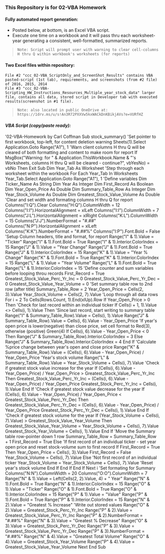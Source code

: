 ### This Repository is for 02-VBA Homework

#### Fully automated report generation:
- Posted below, at bottom, is an Excel VBA script.
- Execute one time on a workbook and it will pass thru each worksheet-year generating a consistent, well-formatted, summarized reports.
>     Note: Script will prompt user with warning to clear cell-columns H thru Q within workbook's worksheets (for reports)

#### Two Excel files within repository: 
    File #2 "ccc_02-VBA_ScriptOnly_and_ScreenShot_Results" contains VBA pasted-script (1st tab), requirements, and screenshots (from #2 file) of 2016, 2015, 2014
    File #3 "ccc_02-VBA-Scripting_HW_Instructions_Resources_Multiple_year_stock_data" larger file, contains all data, stored script in Developer tab with executed results(screenshot in #1 file).
>     Note: also located in public OneDrive at: https://1drv.ms/u/s!An3R72PXXVw5kxWACkDnKBikjAVs?e=VURfHZ
  
#### _VBA Script (copy/paste ready):_

'02-VBA-Homework by Carl Coffman
Sub stock_summary()
'Set pointer to first workbook, top-left, for content deletion warning
    Sheets(1).Select
    Application.Goto Range("A1"), 1
'Warn client columns H thru Q will be cleared of both formatting and content to make room for report
    If MsgBox("Warning: for " & Application.ThisWorkbook.Name & "'s Worksheets, columns H thru Q will be cleared - continue?", vbYesNo) = vbNo Then Exit Sub
    Dim Year_Tab As Worksheet
'Step through each worksheet within the workbook
    For Each Year_Tab In Worksheets
        Year_Tab.Select
        Application.Goto Range("A1"), 1
'Define variables
        Dim Ticker_Name As String
        Dim Year As Integer
        Dim First_Record As Boolean
        Dim Year_Open_Price As Double
        Dim Summary_Table_Row As Integer
        Dim Year_Stock_Volume As Double
        Dim Greatest_Stock_Value_Volume As Double
'Clear and set width and formating columns H thru Q for report
        Columns("I:Q").Clear
        Columns("H:Q").ColumnWidth = 12
        Columns("I:I").HorizontalAlignment = xlLeft
        Columns("I:I").ColumnWidth = 7
        Columns("J:L").HorizontalAlignment = xlRight
        Columns("K:L").ColumnWidth = 15
        Columns("J:J").NumberFormat = "#.##"
        Columns("N:P").HorizontalAlignment = xlLeft
        Columns("K:K").NumberFormat = "#.##%"
        Columns("I:P").Font.Bold = False
'Setup Column headers, title and format, for report
        Range("I" & 1).Value = "Ticker"
        Range("I" & 1).Font.Bold = True
        Range("I" & 1).Interior.ColorIndex = 15
        Range("J" & 1).Value = "Year Change"
        Range("J" & 1).Font.Bold = True
        Range("J" & 1).Interior.ColorIndex = 15
        Range("K" & 1).Value = "Year % Change"
        Range("K" & 1).Font.Bold = True
        Range("K" & 1).Interior.ColorIndex = 15
        Range("L" & 1).Value = "Year Volume"
        Range("L" & 1).Font.Bold = True
        Range("L" & 1).Interior.ColorIndex = 15
'Define counter and sum variables before looping throu records
        First_Record = True
        Greatest_Stock_Value_Perc_Yr_Inc = 0
        Greatest_Stock_Value_Perc_Yr_Dec = 0
        Greatest_Stock_Value_Year_Volume = 0
'Set summary table row to 2nd row (after title)
        Summary_Table_Row = 2
        Year_Open_Price = Cells(2, 3).Value
        Year_Stock_Volume = Cells(2, 7).Value
'Loop through all data rows
        For i = 2 To Cells(Rows.Count, 1).End(xlUp).Row
            If Year_Open_Price > 0 Then
'Check for last record within an individual ticker
                If Cells(i + 1, 1).Value <> Cells(i, 1).Value Then
'Since last record, start writing to summary table
                    Range("I" & Summary_Table_Row).Value = Cells(i, 1).Value
                    Range("J" & Summary_Table_Row).Value = Cells(i, 6).Value - Year_Open_Price
'If year's open price is lower(negative) than close price, set cell format to Red(3), otherwise (positive) Green(4)
                    If Cells(i, 6).Value - Year_Open_Price < 0 Then
                        Range("J" & Summary_Table_Row).Interior.ColorIndex = 3
                    Else
                        Range("J" & Summary_Table_Row).Interior.ColorIndex = 4
                    End If
'Calculate %price change between year's open and close price
                    Range("K" & Summary_Table_Row).Value = (Cells(i, 6).Value - Year_Open_Price) / Year_Open_Price
'Year's stock volume
                    Range("L" & Summary_Table_Row).Value = Year_Stock_Volume + Cells(i, 7).Value
'Check if greatest stock value increase for the year
                    If (Cells(i, 6).Value - Year_Open_Price) / Year_Open_Price > Greatest_Stock_Value_Perc_Yr_Inc Then
                        Greatest_Stock_Value_Perc_Yr_Inc = (Cells(i, 6).Value - Year_Open_Price) / Year_Open_Price
                        Greatest_Stock_Perc_Yr_Inc = Cells(i, 1).Value
                    End If
'Check if greatest stock value decrease for the year
                    If (Cells(i, 6).Value - Year_Open_Price) / Year_Open_Price < Greatest_Stock_Value_Perc_Yr_Dec Then
                        Greatest_Stock_Value_Perc_Yr_Dec = (Cells(i, 6).Value - Year_Open_Price) / Year_Open_Price
                        Greatest_Stock_Perc_Yr_Dec = Cells(i, 1).Value
                    End If
'Check if greatest stock volume for the year
                    If (Year_Stock_Volume + Cells(i, 7).Value) > Greatest_Stock_Value_Year_Volume Then
                        Greatest_Stock_Value_Year_Volume = Year_Stock_Volume + Cells(i, 7).Value
                        Greatest_Stock_Year_Volume = Cells(i, 1).Value
                    End If
'Move the Summary table row-pointer down 1 row
                    Summary_Table_Row = Summary_Table_Row + 1
                    First_Record = True
                Else
'If first record of an individual ticker - set year open price and reset stock-volume sum to first record
                    If First_Record = True Then
                        Year_Open_Price = Cells(i, 3).Value
                        First_Record = False
                        Year_Stock_Volume = Cells(i, 7).Value
                    Else
'Not first record of an individual ticker
                       Year_Stock_Volume = Year_Stock_Volume + Cells(i, 7).Value
'Reset year's stock volume
                    End If
                End If
            End If
        Next i
'Set formating for Summary
        Columns("N:N").ColumnWidth = 20
        Columns("O:O").ColumnWidth = 7
        Range("N" & 1).Value = Left(Cells(2, 2).Value, 4) + " Year"
        Range("N" & 1).Font.Bold = True
        Range("N" & 1).Interior.ColorIndex = 15
        Range("O" & 1).Value = "Ticker"
        Range("O" & 1).Font.Bold = True
        Range("O" & 1).Interior.ColorIndex = 15
        Range("P" & 1).Value = "Value"
        Range("P" & 1).Font.Bold = True
        Range("P" & 1).Interior.ColorIndex = 15
        Range("N" & 2).Value = "Greatest % Increase"
'Write out stored values
        Range("O" & 2).Value = Greatest_Stock_Perc_Yr_Inc
        Range("P" & 2).Value = Greatest_Stock_Value_Perc_Yr_Inc
        Range("P" & 2).NumberFormat = "#.##%"
        Range("N" & 3).Value = "Greatest % Decrease"
        Range("O" & 3).Value = Greatest_Stock_Perc_Yr_Dec
        Range("P" & 3).Value = Greatest_Stock_Value_Perc_Yr_Dec
        Range("P" & 3).NumberFormat = "#.##%"
        Range("N" & 4).Value = "Greatest Total Volume"
        Range("O" & 4).Value = Greatest_Stock_Year_Volume
        Range("P" & 4).Value = Greatest_Stock_Value_Year_Volume
    Next
End Sub
